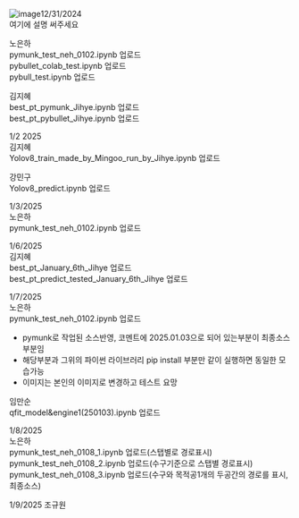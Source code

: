 ![image](https://github.com/user-attachments/assets/a1b9ea79-93a9-4971-b3a6-3bac2c5ef5b8)12/31/2024    
여기에 설명 써주세요 


노은하    
pymunk_test_neh_0102.ipynb 업로드   
pybullet_colab_test.ipynb 업로드    
pybull_test.ipynb 업로드    

김지혜    
best_pt_pymunk_Jihye.ipynb 업로드         
best_pt_pybullet_Jihye.ipynb 업로드    

        
1/2 2025   
김지혜    
Yolov8_train_made_by_Mingoo_run_by_Jihye.ipynb 업로드     

강민구    
Yolov8_predict.ipynb 업로드

      
1/3/2025   
노은하   
pymunk_test_neh_0102.ipynb 업로드

      
1/6/2025      
김지혜    
best_pt_January_6th_Jihye 업로드   
best_pt_predict_tested_January_6th_Jihye 업로드    

         
1/7/2025   
노은하   
pymunk_test_neh_0102.ipynb 업로드   
- pymunk로 작업된 소스반영, 코멘트에 2025.01.03으로 되어 있는부분이 최종소스부분임   
- 해당부분과 그위의 파이썬 라이브러리 pip install 부분만 같이 실행하면 동일한 모습가능   
- 이미지는 본인의 이미지로 변경하고 테스트 요망   

      
임만순   
qfit_model&engine1(250103).ipynb 업로드   

1/8/2025   
노은하   
pymunk_test_neh_0108_1.ipynb 업로드(스탭별로 경로표시)   
pymunk_test_neh_0108_2.ipynb 업로드(수구기준으로 스탭별 경로표시)   
pymunk_test_neh_0108_3.ipynb 업로드(수구와 목적공1개의 두공간의 경로를 표시, 최종소스)   

1/9/2025
조규원


